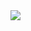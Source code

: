 <img src="https://github.com/evlog/mqtt_sensor_network/blob/master/html/figures/network_topology/network_topology_low.jpg" />

         
